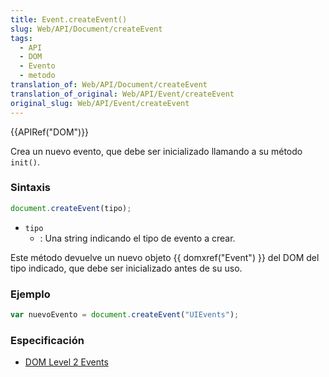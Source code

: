 ```yaml
---
title: Event.createEvent()
slug: Web/API/Document/createEvent
tags:
  - API
  - DOM
  - Evento
  - metodo
translation_of: Web/API/Document/createEvent
translation_of_original: Web/API/Event/createEvent
original_slug: Web/API/Event/createEvent
---
```

{{APIRef("DOM")}}

Crea un nuevo evento, que debe ser inicializado llamando a su método `init()`.

### Sintaxis

```js
document.createEvent(tipo);
```

- `tipo`
  - : Una string indicando el tipo de evento a crear.

Este método devuelve un nuevo objeto {{ domxref("Event") }} del DOM del tipo indicado, que debe ser inicializado antes de su uso.

### Ejemplo

```js
var nuevoEvento = document.createEvent("UIEvents");
```

### Especificación

- [DOM Level 2 Events](http://www.w3.org/TR/DOM-Level-2-Events/events.html#Events-document)
